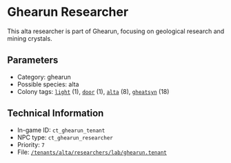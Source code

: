 # Ghearun Researcher

This alta researcher is part of Ghearun, focusing on geological research and mining crystals.

## Parameters

- Category: ghearun
- Possible species: alta
- Colony tags: [`light`](https://ceterai.github.io/MyEnternia/Wiki/Tags/Light) (1), [`door`](https://ceterai.github.io/MyEnternia/Wiki/Tags/Door) (1), [`alta`](https://ceterai.github.io/MyEnternia/Wiki/Tags/Alta) (8), [`gheatsyn`](https://ceterai.github.io/MyEnternia/Wiki/Tags/Gheatsyn) (18)

## Technical Information

- In-game ID: `ct_ghearun_tenant`
- NPC type: `ct_ghearun_researcher`
- Priority: `7`
- File: [`/tenants/alta/researchers/lab/ghearun.tenant`](https://github.com/Ceterai/Enternia/blob/main/tenants/alta/researchers/lab/ghearun.tenant)
